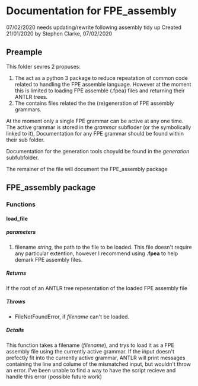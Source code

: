 # Documentation for FPE_assembly

07/02/2020 needs updating/rewrite following assembly tidy up
Created 21/01/2020 by Stephen Clarke,
07/02/2020

## Preample

This folder sevres 2 propuses:
1. The act as a python 3 package to reduce repeatation of common code related to handling the FPE assemble language. However at the moment this is limited to loading FPE assemble (.fpea) files and returning their ANTLR trees.
2. The contains files related the the (re)generation of FPE assembly grammars.

At the moment only a single FPE grammar can be active at any one time. The active grammar is stored in the _grammar_ subfloder (or the symbolically linked to it), Documentation for any FPE grammar should be found within their sub folder.

Documentation for the generation tools choyuld be found in the _generation_ subfubfolder.

The remainer of the file will document the FPE_assembly package

## FPE_assembly package

### Functions

#### load_file

##### parameters

1. filename _string_, the path to the file to be loaded. This file doesn't require any particular extention, however I recommend using **.fpea** to help demark FPE assembly files.

##### Returns

If the root of an ANTLR tree repesentation of the loaded FPE assembly file

##### Throws

- FileNotFoundError, if _filename_ can't be loaded.

##### Details

This function takes a filename (_filename_), and trys to load it as a FPE assembly file using the currently active grammar. If the input doesn't prefectly fit into the currently active grammar, ANTLR will print messages containing the line and colume of the mismatched input, but wouldn't throw an error. I've been unable to find a way to have the script recieve and handle this error (possible future work)
